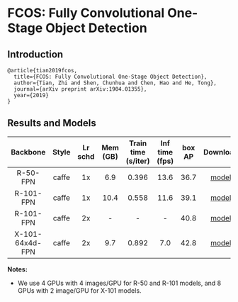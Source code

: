 # FCOS: Fully Convolutional One-Stage Object Detection

## Introduction

```
@article{tian2019fcos,
  title={FCOS: Fully Convolutional One-Stage Object Detection},
  author={Tian, Zhi and Shen, Chunhua and Chen, Hao and He, Tong},
  journal={arXiv preprint arXiv:1904.01355},
  year={2019}
}
```

## Results and Models

| Backbone  | Style   | Lr schd | Mem (GB) | Train time (s/iter) | Inf time (fps) | box AP | Download |
|:---------:|:-------:|:-------:|:--------:|:-------------------:|:--------------:|:------:|:--------:|
| R-50-FPN  | caffe   | 1x      | 6.9      | 0.396               | 13.6           | 36.7   | [model](https://s3.ap-northeast-2.amazonaws.com/open-mmlab/mmdetection/models/fcos/fcos_r50_fpn_1x-9f253a93.pth) |
| R-101-FPN | caffe   | 1x      | 10.4     | 0.558               | 11.6           | 39.1   | [model](https://s3.ap-northeast-2.amazonaws.com/open-mmlab/mmdetection/models/fcos/fcos_r101_fpn_1x-e4889733.pth) |
| R-101-FPN | caffe   | 2x      | -        | -                   | -              | 40.8   | [model](https://s3.ap-northeast-2.amazonaws.com/open-mmlab/mmdetection/models/fcos/fcos_r101_fpn_2x-42e6f62d.pth) |
| X-101-64x4d-FPN | caffe   |2x | 9.7      | 0.892               | 7.0            | 42.8   | [model](https://s3.ap-northeast-2.amazonaws.com/open-mmlab/mmdetection/models/fcos/fcos_x101_64x4d_fpn_2x-a36c0872.pth) |

**Notes:**
- We use 4 GPUs with 4 images/GPU for R-50 and R-101 models, and 8 GPUs with 2 image/GPU for X-101 models.
